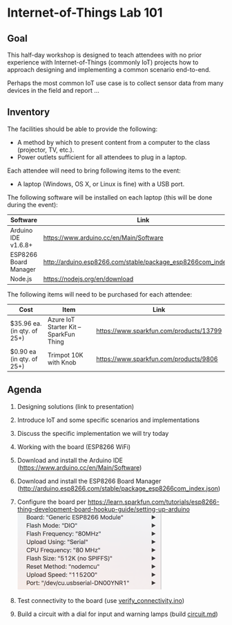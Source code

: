 # Internet-of-Things Lab 101

## Goal
This half-day workshop is designed to teach attendees with no prior experience with Internet-of-Things (commonly IoT) projects how to approach designing and implementing a common scenario end-to-end.

Perhaps the most common IoT use case is to collect sensor data from many devices in the field and report ...

## Inventory
The facilities should be able to provide the following:
* A method by which to present content from a computer to the class (projector, TV, etc.).
* Power outlets sufficient for all attendees to plug in a laptop.

Each attendee will need to bring following items to the event:
* A laptop (Windows, OS X, or Linux is fine) with a USB port.

The following software will be installed on each laptop (this will be done during the event):

|Software|Link|
|--------|----|
|Arduino IDE v1.6.8+|https://www.arduino.cc/en/Main/Software|
|ESP8266 Board Manager|http://arduino.esp8266.com/stable/package_esp8266com_index.json|
|Node.js|https://nodejs.org/en/download|

The following items will need to be purchased for each attendee:

|Cost|Item|Link|
|----|----|----|
|$35.96 ea. (in qty. of 25+)|Azure IoT Starter Kit – SparkFun Thing|https://www.sparkfun.com/products/13799|
|$0.90 ea (in qty. of 25+)|Trimpot 10K with Knob|https://www.sparkfun.com/products/9806|

## Agenda

1. Designing solutions (link to presentation)
  1. Introduce IoT and some specific scenarios and implementations
  2. Discuss the specific implementation we will try today

2. Working with the board (ESP8266 WiFi)
  1. Download and install the Arduino IDE (https://www.arduino.cc/en/Main/Software)
  2. Download and install the ESP8266 Board Manager (http://arduino.esp8266.com/stable/package_esp8266com_index.json)
  3. Configure the board per https://learn.sparkfun.com/tutorials/esp8266-thing-development-board-hookup-guide/setting-up-arduino
    ![board settings](/images/board-settings.png)
  4. Test connectivity to the board (use [verify_connectivity.ino](verify_connectivity.ino))
  5. Build a circuit with a dial for input and warning lamps (build [circuit.md](circuit.md))
